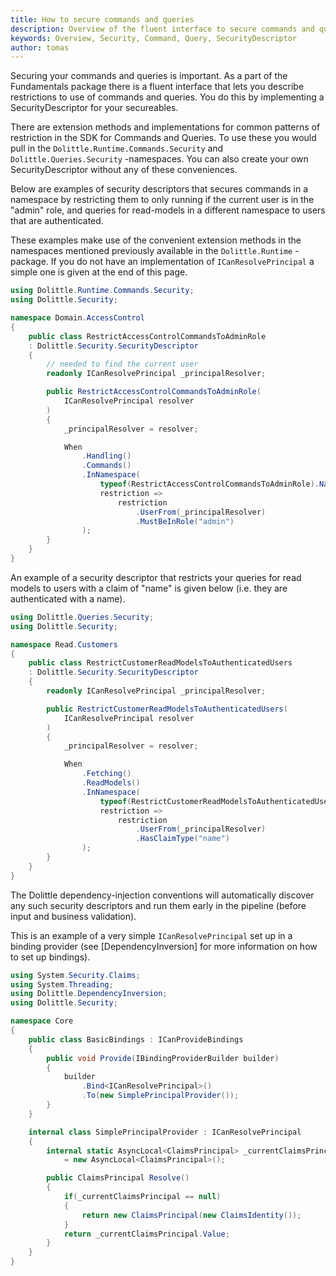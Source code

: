 ```yaml
---
title: How to secure commands and queries
description: Overview of the fluent interface to secure commands and queries
keywords: Overview, Security, Command, Query, SecurityDescriptor
author: tomas
---
```

Securing your commands and queries is important. As a part of the Fundamentals
package there is a fluent interface that lets you describe restrictions to use of
commands and queries. You do this by implementing a SecurityDescriptor for your 
secureables.

There are extension methods and implementations for common patterns of restriction
in the SDK for Commands and Queries. To use these you would pull in the 
`Dolittle.Runtime.Commands.Security` and `Dolittle.Queries.Security` -namespaces. 
You can also create your own SecurityDescriptor without any of these conveniences.

Below are examples of security descriptors that secures commands in a namespace
by restricting them to only running if the current user is in the "admin" role, 
and queries for read-models in a different namespace to users that are authenticated.

These examples make use of the convenient extension methods in the namespaces 
mentioned previously available in the `Dolittle.Runtime` -package. If you do not
have an implementation of `ICanResolvePrincipal` a simple one is given at the 
end of this page.


```csharp
using Dolittle.Runtime.Commands.Security;
using Dolittle.Security;

namespace Domain.AccessControl
{
    public class RestrictAccessControlCommandsToAdminRole
    : Dolittle.Security.SecurityDescriptor
    {
        // needed to find the current user
        readonly ICanResolvePrincipal _principalResolver;

        public RestrictAccessControlCommandsToAdminRole(
            ICanResolvePrincipal resolver
        )
        {
            _principalResolver = resolver;

            When
                .Handling()
                .Commands()
                .InNamespace(
                    typeof(RestrictAccessControlCommandsToAdminRole).Namespace,
                    restriction =>
                        restriction
                            .UserFrom(_principalResolver)
                            .MustBeInRole("admin")
                );
        }
    }
}
```

An example of a security descriptor that restricts your queries for read models
to users with a claim of "name" is given below (i.e. they are authenticated with a name).

```csharp
using Dolittle.Queries.Security;
using Dolittle.Security;

namespace Read.Customers
{
    public class RestrictCustomerReadModelsToAuthenticatedUsers
    : Dolittle.Security.SecurityDescriptor
    {
        readonly ICanResolvePrincipal _principalResolver;

        public RestrictCustomerReadModelsToAuthenticatedUsers(
            ICanResolvePrincipal resolver
        )
        {
            _principalResolver = resolver;

            When
                .Fetching()
                .ReadModels()
                .InNamespace(
                    typeof(RestrictCustomerReadModelsToAuthenticatedUsers).Namespace,
                    restriction =>
                        restriction
                            .UserFrom(_principalResolver)
                            .HasClaimType("name")
                );
        }
    }
}
```

The Dolittle dependency-injection conventions will automatically discover any such
security descriptors and run them early in the pipeline (before input and business
validation).

This is an example of a very simple `ICanResolvePrincipal` set up in a binding provider
(see [DependencyInversion] for more information on how to set up bindings).

```csharp
using System.Security.Claims;
using System.Threading;
using Dolittle.DependencyInversion;
using Dolittle.Security;

namespace Core
{
    public class BasicBindings : ICanProvideBindings
    {
        public void Provide(IBindingProviderBuilder builder)
        {
            builder
                .Bind<ICanResolvePrincipal>()
                .To(new SimplePrincipalProvider());
        }
    }

    internal class SimplePrincipalProvider : ICanResolvePrincipal
    {
        internal static AsyncLocal<ClaimsPrincipal> _currentClaimsPrincipal 
            = new AsyncLocal<ClaimsPrincipal>();

        public ClaimsPrincipal Resolve()
        {
            if(_currentClaimsPrincipal == null)
            {
                return new ClaimsPrincipal(new ClaimsIdentity());
            }
            return _currentClaimsPrincipal.Value;
        }
    }
}

```

